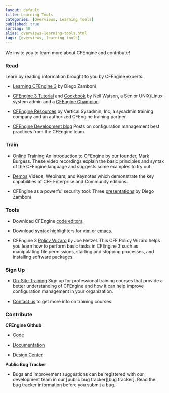 ```yaml
---
layout: default
title: Learning Tools 
categories: [Overviews, Learning Tools]
published: true
sorting: 40
alias: overviews-learning-tools.html
tags: [overviews, learning tools]
---
```


We invite you to learn more about CFEngine and contribute!

### Read

Learn by reading information brought to you by CFEngine experts:

* [Learning CFEngine 3](http://cf-learn.info/) by Diego Zamboni

* [CFEngine 3 Tutorial](http://watson-wilson.ca/2011/03/cfengine-3-tutorial.html) and 
[Cookbook](http://watson-wilson.ca/cfengine/cf-cookbook/) by Neil Watson, a Senior 
UNIX/Linux system admin and a [CFEngine Champion](https://cfengine.com/cfengine-champions-hall-of-fame).
 
* [CFEngine Resources](http://www.verticalsysadmin.com/cfengine.htm) by Vertical 
Sysadmin, Inc, a sysadmin training company and an authorized CFEngine training partner.
  
* [CFEngine Development blog](http://cfengine.com/blog/tag/Development) Posts on 
configuration management best practices from the CFEngine team.

### Train

* [Online Training](https://cfengine.com/inside/videos/) An introduction to CFEngine by our 
founder, Mark Burgess. These video recordings explain the basic principles and syntax of 
the CFEngine language and suggests some examples to try out.

* [Demos](http://cfengine.com/demos) Videos, Webinars, and Keynotes which demonstrate the key 
capabilities of CFE Enterprise and Community editions.

* CFEngine as a powerful security tool: Three [presentations](http://prezi.com/user/zzamboni/) 
by Diego Zamboni 


### Tools

* Download CFEngine [code editors](https://cfengine.com/cfengine-code-editors).

* Download syntax highlighters for
  [vim](https://github.com/neilhwatson/vim_cf3) or
  [emacs](https://github.com/cfengine/core/blob/master/contrib/cfengine.el).
  
* CFEngine 3 [Policy Wizard](http://cfengine.com/policy_wizard/) by Joe Netzel. This CFE 
Policy Wizard helps you learn how to perform basic tasks in CFEngine 3 such as manipulating 
file permissions, starting and stopping processes, and installing software packages.



### Sign Up

* [On-Site Training](https://cfengine.com/events) Sign up for professional training courses 
that provide a better understanding of CFEngine and how it can help improve configuration 
management in your organization.

* [Contact us](http://info.cfengine.com/ContactUs.html) to get more info on training courses.



### Contribute

**CFEngine Github**

* [Code](https://github.com/cfengine/core)

* [Documentation](https://github.com/cfengine/documentation)

* [Design Center](https://github.com/cfengine/design-center)

**Public Bug Tracker**

* Bugs and improvement suggestions can be registered with our development team 
in our [public bug tracker][bug tracker]. Read the bug tracker information before you 
submit a bug.

  




